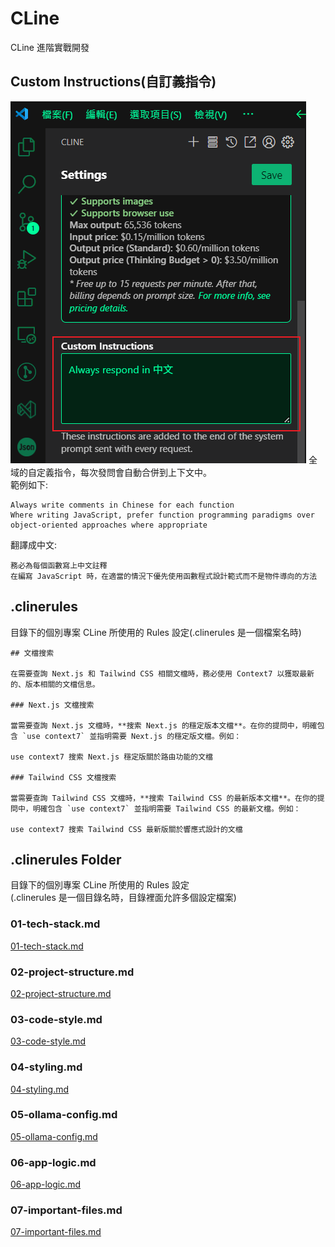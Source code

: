# CLine
CLine 進階實戰開發

## Custom Instructions(自訂義指令)
![Custom Instructions](./images/CLine_Custom_Instructions.png)
全域的自定義指令，每次發問會自動合併到上下文中。  
範例如下:  
```md!
Always write comments in Chinese for each function
Where writing JavaScript, prefer function programming paradigms over object-oriented approaches where appropriate
```
翻譯成中文:
```md!
務必為每個函數寫上中文註釋
在編寫 JavaScript 時，在適當的情況下優先使用函數程式設計範式而不是物件導向的方法
```

## .clinerules
目錄下的個別專案 CLine 所使用的 Rules 設定(.clinerules 是一個檔案名時)  
```md!
## 文檔搜索

在需要查詢 Next.js 和 Tailwind CSS 相關文檔時，務必使用 Context7 以獲取最新的、版本相關的文檔信息。

### Next.js 文檔搜索

當需要查詢 Next.js 文檔時，**搜索 Next.js 的穩定版本文檔**。在你的提問中，明確包含 `use context7` 並指明需要 Next.js 的穩定版文檔。例如：

use context7 搜索 Next.js 穩定版關於路由功能的文檔

### Tailwind CSS 文檔搜索

當需要查詢 Tailwind CSS 文檔時，**搜索 Tailwind CSS 的最新版本文檔**。在你的提問中，明確包含 `use context7` 並指明需要 Tailwind CSS 的最新文檔。例如：

use context7 搜索 Tailwind CSS 最新版關於響應式設計的文檔
```
## .clinerules Folder
目錄下的個別專案 CLine 所使用的 Rules 設定  
(.clinerules 是一個目錄名時，目錄裡面允許多個設定檔案)  
### 01-tech-stack.md
[01-tech-stack.md](./.clinerules/01-tech-stack.md)

### 02-project-structure.md
[02-project-structure.md](./.clinerules/02-project-structure.md)

### 03-code-style.md
[03-code-style.md](./.clinerules/03-code-style.md)

### 04-styling.md
[04-styling.md](./.clinerules/04-styling.md)

### 05-ollama-config.md
[05-ollama-config.md](./.clinerules/05-ollama-config.md)

### 06-app-logic.md
[06-app-logic.md](./.clinerules/06-app-logic.md)


### 07-important-files.md
[07-important-files.md](./.clinerules/07-important-files.md)
